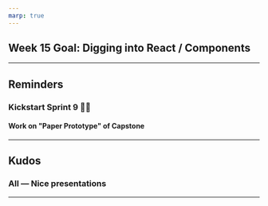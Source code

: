 ```yaml
---
marp: true
---
```


## Week 15 Goal: Digging into React / Components

---

## Reminders

### Kickstart Sprint 9 💪🏿

#### Work on "Paper Prototype" of Capstone

---

## Kudos

### All — Nice presentations

----

